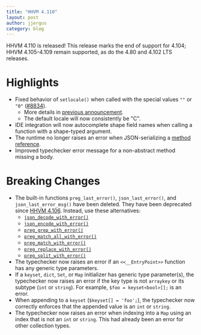 ```yaml
---
title: "HHVM 4.110"
layout: post
author: jjergus
category: blog
---
```


HHVM 4.110 is released! This release marks the end of support for 4.104;
HHVM 4.105&ndash;4.109 remain supported, as do the 4.80 and 4.102 LTS releases.

# Highlights

- Fixed behavior of `setlocale()` when called
  with the special values `""` or `"0"`
  ([#8834](https://github.com/facebook/hhvm/pull/8834)).
  - More details in
    [previous announcement](https://hhvm.com/blog/2021/05/11/hhvm-4.109.html#future-changes).
  - The default locale will now consistently be "C".
- IDE integration will now autocomplete shape field names when calling a
  function with a shape-typed argument.
- The runtime no longer raises an error when JSON-serializing a
  [method reference](https://docs.hhvm.com/hack/functions/function-references).
- Improved typechecker error message for a non-abstract method missing a body.

# Breaking Changes

- The built-in functions `preg_last_error()`, `json_last_error()`, and
  `json_last_error_msg()` have been deleted. They have been deprecated since
  [HHVM 4.106](https://hhvm.com/blog/2021/04/20/hhvm-4.106.html). Instead, use
  these alternatives:
  - [`json_decode_with_error()`](https://docs.hhvm.com/hack/reference/function/json_decode_with_error/)
  - [`json_encode_with_error()`](https://docs.hhvm.com/hack/reference/function/json_encode_with_error/)
  - [`preg_grep_with_error()`](https://docs.hhvm.com/hack/reference/function/preg_grep_with_error/)
  - [`preg_match_all_with_error()`](https://docs.hhvm.com/hack/reference/function/preg_match_all_with_error/)
  - [`preg_match_with_error()`](https://docs.hhvm.com/hack/reference/function/preg_match_with_error/)
  - [`preg_replace_with_error()`](https://docs.hhvm.com/hack/reference/function/preg_replace_with_error/)
  - [`preg_split_with_error()`](https://docs.hhvm.com/hack/reference/function/preg_split_with_error/)
- The typechecker now raises an error if an `<<__EntryPoint>>` function has any
  generic type parameters.
- If a `keyset`, `dict`, `Set`, or `Map` initializer has generic type
  parameter(s), the typechecker now raises an error if the key type is not
  `arraykey` or its subtype (`int` or `string`).
  For example, `$foo = keyset<bool>[];` is an error.
- When appending to a `keyset` (`$keyset[] = 'foo';`), the typechecker now
  correctly enforces that the appended value is an `int` or `string`.
- The typechecker now raises an error when indexing into a `Map` using an index
  that is not an `int` or `string`. This had already been an error for other
  collection types.
